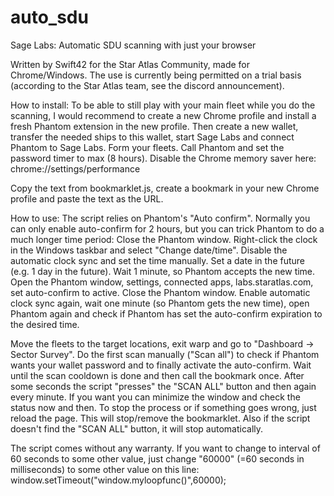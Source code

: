 # auto_sdu
Sage Labs: Automatic SDU scanning with just your browser

Written by Swift42 for the Star Atlas Community, made for Chrome/Windows.
The use is currently being permitted on a trial basis (according to the Star Atlas team, see the discord announcement).

How to install:
To be able to still play with your main fleet while you do the scanning, I would recommend to create  a new Chrome profile and install a fresh Phantom extension in the new profile.
Then create a new wallet, transfer the needed ships to this wallet, start Sage Labs and connect Phantom to Sage Labs. Form your fleets.
Call Phantom and set the password timer to max (8 hours).
Disable the Chrome memory saver here: chrome://settings/performance

Copy the text from bookmarklet.js, create a bookmark in your new Chrome profile and paste the text as the URL.

How to use:
The script relies on Phantom's "Auto confirm". Normally you can only enable auto-confirm for 2 hours, but you can trick Phantom to do a much longer time period: Close the Phantom window. Right-click the clock in the Windows taskbar and select "Change date/time". Disable the automatic clock sync and set the time manually. Set a date in the future (e.g. 1 day in the future). Wait 1 minute, so Phantom accepts the new time. Open the Phantom window, settings, connected apps, labs.staratlas.com, set auto-confirm to active. Close the Phantom window.
Enable automatic clock sync again, wait one minute (so Phantom gets the new time), open Phantom again and check if Phantom has set the auto-confirm expiration to the desired time.

Move the fleets to the target locations, exit warp and go to "Dashboard -> Sector Survey".
Do the first scan manually ("Scan all") to check if Phantom wants your wallet password and to finally activate the auto-confirm.
Wait until the scan cooldown is done and then call the bookmark once.
After some seconds the script "presses" the "SCAN ALL" button and then again every minute.
If you want you can minimize the window and check the status now and then.
To stop the process or if something goes wrong, just reload the page. This will stop/remove the bookmarklet.
Also if the script doesn't find the "SCAN ALL" button, it will stop automatically.

The script comes without any warranty.
If you want to change to interval of 60 seconds to some other value, just change "60000" (=60 seconds in milliseconds) to some other value on this line:
window.setTimeout("window.myloopfunc()",60000);
